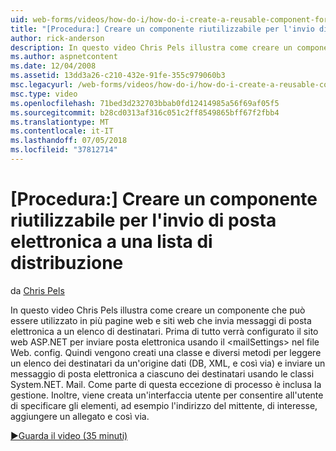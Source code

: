 ```yaml
---
uid: web-forms/videos/how-do-i/how-do-i-create-a-reusable-component-for-sending-email-to-a-distribution-list
title: "[Procedura:] Creare un componente riutilizzabile per l'invio di posta elettronica a una lista di distribuzione | Microsoft Docs"
author: rick-anderson
description: In questo video Chris Pels illustra come creare un componente che può essere utilizzato in più pagine web e siti web che invia messaggi di posta elettronica a un elenco di destinatari. Home...
ms.author: aspnetcontent
ms.date: 12/04/2008
ms.assetid: 13dd3a26-c210-432e-91fe-355c979060b3
msc.legacyurl: /web-forms/videos/how-do-i/how-do-i-create-a-reusable-component-for-sending-email-to-a-distribution-list
msc.type: video
ms.openlocfilehash: 71bed3d232703bbab0fd12414985a56f69af05f5
ms.sourcegitcommit: b28cd0313af316c051c2ff8549865bff67f2fbb4
ms.translationtype: MT
ms.contentlocale: it-IT
ms.lasthandoff: 07/05/2018
ms.locfileid: "37812714"
---
```

<a name="how-do-i-create-a-reusable-component-for-sending-email-to-a-distribution-list"></a>[Procedura:] Creare un componente riutilizzabile per l'invio di posta elettronica a una lista di distribuzione
====================
da [Chris Pels](https://twitter.com/chrispels)

In questo video Chris Pels illustra come creare un componente che può essere utilizzato in più pagine web e siti web che invia messaggi di posta elettronica a un elenco di destinatari. Prima di tutto verrà configurato il sito web ASP.NET per inviare posta elettronica usando il &lt;mailSettings&gt; nel file Web. config. Quindi vengono creati una classe e diversi metodi per leggere un elenco dei destinatari da un'origine dati (DB, XML, e così via) e inviare un messaggio di posta elettronica a ciascuno dei destinatari usando le classi System.NET. Mail. Come parte di questa eccezione di processo è inclusa la gestione. Inoltre, viene creata un'interfaccia utente per consentire all'utente di specificare gli elementi, ad esempio l'indirizzo del mittente, di interesse, aggiungere un allegato e così via.

[&#9654;Guarda il video (35 minuti)](https://channel9.msdn.com/Blogs/ASP-NET-Site-Videos/how-do-i-create-a-reusable-component-for-sending-email-to-a-distribution-list)
